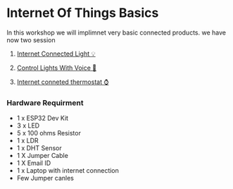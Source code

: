# Internet Of Things Basics


In this workshop we will implimnet very basic connected products.  we have now two session



1. [Internet Connected Light 💡 ](ConnectedLight/readme.md)

2. [Control Lights With Voice 🎤](Voicecontrolled_light_adafruitio/README.md)

3. [Internet conneted thermostat ⌚](IOTthermostat/README.md)

### Hardware Requirment 

* 1 x ESP32 Dev Kit 
* 3 x LED 
* 5 x 100 ohms Resistor
* 1 x LDR
* 1 x DHT Sensor 
* 1 X Jumper Cable
* 1 X Email ID 
* 1 x Laptop with internet connection
* Few Jumper canles   



